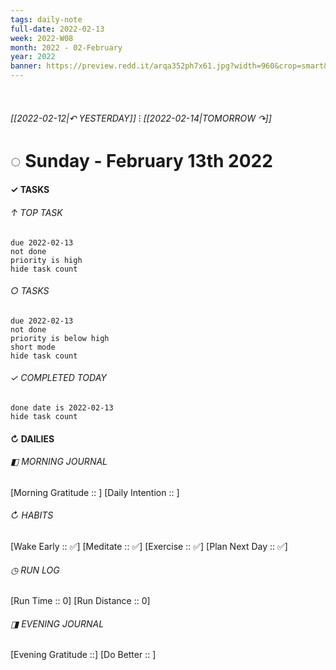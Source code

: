 ```yaml
---
tags: daily-note
full-date: 2022-02-13
week: 2022-W08
month: 2022 - 02-February
year: 2022
banner: https://preview.redd.it/arqa352ph7x61.jpg?width=960&crop=smart&auto=webp&s=84f9245d607b029667d5bfc4abf36547fc6213de
---
```

⠀
###### [[2022-02-12|↶ YESTERDAY]] ⁝ [[2022-02-14|TOMORROW ↷]]
# ◌ Sunday -  February 13th 2022
#### ✓  TASKS

######  ↑ TOP TASK
```tasks
due 2022-02-13
not done
priority is high
hide task count
```
###### ○ TASKS
```tasks
due 2022-02-13
not done
priority is below high
short mode
hide task count
```
###### ✓ COMPLETED TODAY
```tasks
done date is 2022-02-13
hide task count
```
####  ↻ DAILIES

###### ◧ MORNING JOURNAL
[Morning Gratitude :: ]
[Daily Intention :: ]

###### ↻ HABITS
[Wake Early :: ✅]
[Meditate :: ✅]
[Exercise :: ✅]
[Plan Next Day :: ✅]

###### ◷ RUN LOG
[Run Time :: 0]
[Run Distance :: 0]

###### ◨ EVENING JOURNAL
[Evening Gratitude ::]
[Do Better :: ]